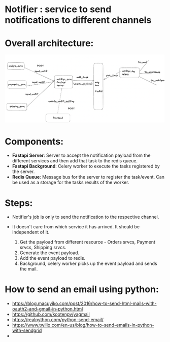 # Notifier : service to send notifications to different channels 

# Overall architecture: 

![Notifier](<notifier.png>)

# Components:
   *    **Fastapi Server**: Server to accept the notification payload from the different services and then add that task to the redis queue.
   *    **Fastapi Background**: Celery worker to execute the tasks registered by the server.
   *    **Redis Queue**: Message bus for the server to register the task/event. Can be used as a storage for the tasks results of the worker.

# Steps:
   * Notifier's job is only to send the notification to the respective channel.
   * It doesn't care from which service it has arrived. It should be independent of it.

      1. Get the payload from different resource - Orders srvcs, Payment srvcs, Shipping srvcs.
      2. Generate the event payload.
      3. Add the event payload to redis.
      4. Background, celery worker picks up the event payload and sends the mail.

# How to send an email using python:

  * https://blog.macuyiko.com/post/2016/how-to-send-html-mails-with-oauth2-and-gmail-in-python.html
  * https://github.com/kootenpv/yagmail
  * https://realpython.com/python-send-email/
  * https://www.twilio.com/en-us/blog/how-to-send-emails-in-python-with-sendgrid
  * 

